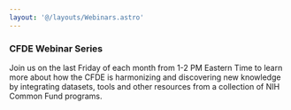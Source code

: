 ```yaml
---
layout: '@/layouts/Webinars.astro'
---
```


### CFDE Webinar Series

Join us on the last Friday of each month from 1-2 PM Eastern Time to learn more about how the CFDE is harmonizing and discovering new knowledge by integrating datasets, tools and other resources from a collection of NIH Common Fund programs.

